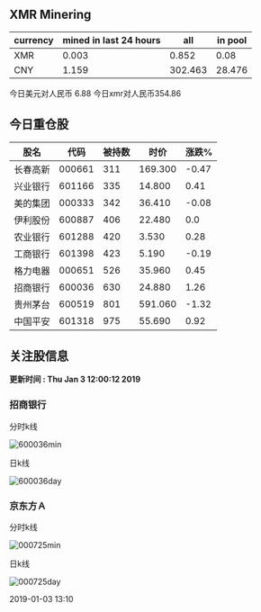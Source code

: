 ## XMR Minering

|currency|mined in last 24 hours|all|in pool|
|---|---|---|---|
|XMR|0.003|0.852|0.08|
|CNY|1.159|302.463|28.476|

今日美元对人民币 6.88	今日xmr对人民币354.86


## 今日重仓股 

|股名|代码|被持数|时价|涨跌%|
|---|---|---|---|---|
|长春高新|000661|311|169.300|-0.47|
|兴业银行|601166|335|14.800|0.41|
|美的集团|000333|342|36.410|-0.08|
|伊利股份|600887|406|22.480|0.0|
|农业银行|601288|420|3.530|0.28|
|工商银行|601398|423|5.190|-0.19|
|格力电器|000651|526|35.960|0.45|
|招商银行|600036|630|24.880|1.26|
|贵州茅台|600519|801|591.060|-1.32|
|中国平安|601318|975|55.690|0.92|

## 关注股信息
**更新时间 : Thu Jan  3 12:00:12 2019**
### 招商银行 
分时k线

![600036min](http://image.sinajs.cn/newchart/min/n/sh600036.gif)

日k线

![600036day](http://image.sinajs.cn/newchart/daily/n/sh600036.gif)

### 京东方Ａ 
分时k线

![000725min](http://image.sinajs.cn/newchart/min/n/sz000725.gif)

日k线

![000725day](http://image.sinajs.cn/newchart/daily/n/sz000725.gif)

2019-01-03 13:10